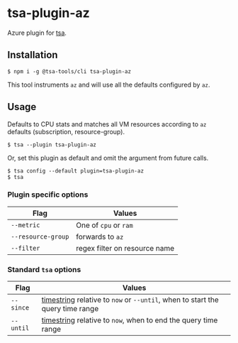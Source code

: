 # tsa-plugin-az

Azure plugin for [tsa](https://github.com/randymarsh77/tsa-cli).

## Installation

```
$ npm i -g @tsa-tools/cli tsa-plugin-az
```

This tool instruments `az` and will use all the defaults configured by `az`.

## Usage

Defaults to CPU stats and matches all VM resources according to `az` defaults (subscription, resource-group).
```
$ tsa --plugin tsa-plugin-az
```

Or, set this plugin as default and omit the argument from future calls.
```
$ tsa config --default plugin=tsa-plugin-az
$ tsa
```

### Plugin specific options
| Flag   | Values |
| ------ | ------ |
| `--metric` | One of `cpu` or `ram` |
| `--resource-group` | forwards to `az` |
| `--filter` | regex filter on resource name |

### Standard `tsa` options
| Flag     | Values |
| -------- | -------- |
| `--since` | [timestring](https://www.npmjs.com/package/timestring) relative to `now` or `--until`, when to start the query time range |
| `--until` | [timestring](https://www.npmjs.com/package/timestring) relative to `now`, when to end the query time range |
